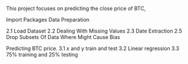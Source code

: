 This project focuses on predicting the close price of BTC,

Import Packages
Data Preparation

2.1 Load Dataset
2.2 Dealing With Missing Values
2.3 Date Extraction
2.5 Drop Subsets Of Data Where Might Cause Bias

 Predicting BTC price.
3.1 x and y train and test
3.2 Linear regression
3.3 75% training and 25% testing
